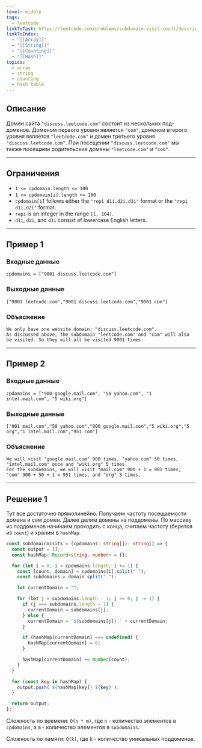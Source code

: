 ```yaml
---
level: middle
tags:
  - leetcode
linkToTask: https://leetcode.com/problems/subdomain-visit-count/description/
linkToIndex:
  - "[[Array]]"
  - "[[String]]"
  - "[[Counting]]"
  - "[[Hash]]"
topics:
  - array
  - string
  - counting
  - hash table
---
```

## Описание

Домен сайта `"discuss.leetcode.com"` состоит из нескольких под-доменов. Доменом первого уровня является `"com"`, доменом второго уровня является `"leetcode.com"` и домен третьего уровня `"discuss.leetcode.com"`. При посещении `"discuss.leetcode.com"` мы также посещаем родительские домены `"leetcode.com"` и `"com"`.

---
## Ограничения

- `1 <= cpdomain.length <= 100`
- `1 <= cpdomain[i].length <= 100`
- `cpdomain[i]` follows either the `"repi d1i.d2i.d3i"` format or the `"repi d1i.d2i"` format.
- `repi` is an integer in the range `[1, 104]`.
- `d1i`, `d2i`, and `d3i` consist of lowercase English letters.

---
## Пример 1

### Входные данные

```
cpdomains = ["9001 discuss.leetcode.com"]
```
### Выходные данные

```
["9001 leetcode.com","9001 discuss.leetcode.com","9001 com"]
```
### Объяснение

```
We only have one website domain: "discuss.leetcode.com".
As discussed above, the subdomain "leetcode.com" and "com" will also be visited. So they will all be visited 9001 times.
```

---
## Пример 2

### Входные данные

```
cpdomains = ["900 google.mail.com", "50 yahoo.com", "1 intel.mail.com", "5 wiki.org"]
```
### Выходные данные

```
["901 mail.com","50 yahoo.com","900 google.mail.com","5 wiki.org","5 org","1 intel.mail.com","951 com"]
```
### Объяснение

```
We will visit "google.mail.com" 900 times, "yahoo.com" 50 times, "intel.mail.com" once and "wiki.org" 5 times.
For the subdomains, we will visit "mail.com" 900 + 1 = 901 times, "com" 900 + 50 + 1 = 951 times, and "org" 5 times.
```

---


## Решение 1

Тут все достаточно прямолинейно. Получаем частоту посещаемости домена и сам домен. Далее делим домены на поддомены. По массиву из поддоменов начинаем проходить с конца, считаем частоту (берется из `count`) и храним в `hashMap`.

```typescript
const subdomainVisits = (cpdomains: string[]): string[] => {
  const output = [];
  const hashMap: Record<string, number> = {};

  for (let i = 0; i < cpdomains.length; i += 1) {
    const [count, domain] = cpdomains[i].split(" ");
    const subdomains = domain.split(".");

    let currentDomain = "";

    for (let j = subdomains.length - 1; j >= 0; j -= 1) {
      if (j === subdomains.length - 1) {
        currentDomain = subdomains[j];
      } else {
        currentDomain = `${subdomains[j]}.` + currentDomain;
      }

      if (hashMap[currentDomain] === undefined) {
        hashMap[currentDomain] = 0;
      }

      hashMap[currentDomain] += Number(count);
    }
  }

  for (const key in hashMap) {
    output.push(`${hashMap[key]} ${key}`);
  }

  return output;
};
```

Сложность по времени: `O(n * m)`, где `n` - количество элементов в `cpdomains`, а `m` - количество элементов в `subdomains`.

Сложность по памяти: `O(k)`, где `k` - количество уникальных поддоменов.